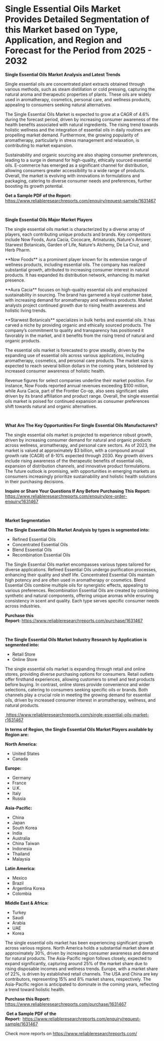 <p><h1>Single Essential Oils Market Provides Detailed Segmentation of this Market based on Type, Application, and Region and Forecast for the Period from 2025 - 2032</h1></p><p><strong>Single Essential Oils Market Analysis and Latest Trends</strong></p>
<p><p>Single essential oils are concentrated plant extracts obtained through various methods, such as steam distillation or cold pressing, capturing the natural aroma and therapeutic properties of plants. These oils are widely used in aromatherapy, cosmetics, personal care, and wellness products, appealing to consumers seeking natural alternatives.</p><p>The Single Essential Oils Market is expected to grow at a CAGR of 4.6% during the forecast period, driven by increasing consumer awareness of the health benefits associated with natural ingredients. The rising trend towards holistic wellness and the integration of essential oils in daily routines are propelling market demand. Furthermore, the growing popularity of aromatherapy, particularly in stress management and relaxation, is contributing to market expansion.</p><p>Sustainability and organic sourcing are also shaping consumer preferences, leading to a surge in demand for high-quality, ethically sourced essential oils. E-commerce has emerged as a significant channel for distribution, allowing consumers greater accessibility to a wide range of products. Overall, the market is evolving with innovations in formulations and packaging, catering to diverse consumer needs and preferences, further boosting its growth potential.</p></p>
<p><strong>Get a Sample PDF of the Report:&nbsp;</strong> <a href="https://www.reliableresearchreports.com/enquiry/request-sample/1631467?utm_campaign=2198&utm_medium=2&utm_source=Github&utm_content=ia&utm_term=08022025&utm_id=single-essential-oils">https://www.reliableresearchreports.com/enquiry/request-sample/1631467</a></p>
<p>&nbsp;</p>
<p><strong>Single Essential Oils Major Market Players</strong></p>
<p><p>The single essential oils market is characterized by a diverse array of players, each contributing unique products and brands. Key competitors include Now Foods, Aura Cacia, Cococare, Artnaturals, Nature's Answer, Starwest Botanicals, Garden of Life, Nature's Alchemy, De La Cruz, and Herb Pharm.</p><p>**Now Foods** is a prominent player known for its extensive range of wellness products, including essential oils. The company has realized substantial growth, attributed to increasing consumer interest in natural products. It has expanded its distribution network, enhancing its market presence. </p><p>**Aura Cacia** focuses on high-quality essential oils and emphasized sustainability in sourcing. The brand has garnered a loyal customer base, with increasing demand for aromatherapy and wellness products. Market analysts project continued growth due to rising health awareness and holistic living trends.</p><p>**Starwest Botanicals** specializes in bulk herbs and essential oils. It has carved a niche by providing organic and ethically sourced products. The company’s commitment to quality and transparency has positioned it favorably in the market, and it benefits from the rising trend of natural and organic products.</p><p>The essential oils market is forecasted to grow steadily, driven by the expanding use of essential oils across various applications, including aromatherapy, cosmetics, and personal care products. The market size is expected to reach several billion dollars in the coming years, bolstered by increased consumer awareness of holistic health.</p><p>Revenue figures for select companies underline their market position. For instance, Now Foods reported annual revenues exceeding $100 million, while Aura Cacia, part of the Frontier Co-op, also sees significant sales driven by its brand affiliation and product range. Overall, the single essential oils market is poised for continued expansion as consumer preferences shift towards natural and organic alternatives.</p></p>
<p>&nbsp;</p>
<p><strong>What Are The Key Opportunities For Single Essential Oils Manufacturers?</strong></p>
<p><p>The single essential oils market is projected to experience robust growth, driven by increasing consumer demand for natural and organic products across wellness, aromatherapy, and personal care sectors. As of 2023, the market is valued at approximately $3 billion, with a compound annual growth rate (CAGR) of 8-10% expected through 2030. Key growth drivers include rising awareness of the therapeutic benefits of essential oils, expansion of distribution channels, and innovative product formulations. The future outlook is promising, with opportunities in emerging markets as consumers increasingly prioritize sustainability and holistic health solutions in their purchasing decisions.</p></p>
<p><strong>Inquire or Share Your Questions If Any Before Purchasing This Report:</strong> <a href="https://www.reliableresearchreports.com/enquiry/pre-order-enquiry/1631467?utm_campaign=2198&utm_medium=2&utm_source=Github&utm_content=ia&utm_term=08022025&utm_id=single-essential-oils">https://www.reliableresearchreports.com/enquiry/pre-order-enquiry/1631467</a></p>
<p>&nbsp;</p>
<p><strong>Market Segmentation</strong></p>
<p><strong>The Single Essential Oils Market Analysis by types is segmented into:</strong></p>
<p><ul><li>Refined Essential Oils</li><li>Concentrated Essential Oils</li><li>Blend Essential Oils</li><li>Recombination Essential Oils</li></ul></p>
<p><p>The Single Essential Oils market encompasses various types tailored for diverse applications. Refined Essential Oils undergo purification processes, enhancing their quality and shelf life. Concentrated Essential Oils maintain high potency and are often used in aromatherapy or cosmetics. Blend Essential Oils combine multiple oils for synergistic effects, appealing to various preferences. Recombination Essential Oils are created by combining synthetic and natural components, offering unique aromas while ensuring consistency in scent and quality. Each type serves specific consumer needs across industries.</p></p>
<p><strong>Purchase this Report:&nbsp;</strong><a href="https://www.reliableresearchreports.com/purchase/1631467?utm_campaign=2198&utm_medium=2&utm_source=Github&utm_content=ia&utm_term=08022025&utm_id=single-essential-oils">https://www.reliableresearchreports.com/purchase/1631467</a></p>
<p>&nbsp;</p>
<p><strong>The Single Essential Oils Market Industry Research by Application is segmented into:</strong></p>
<p><ul><li>Retail Store</li><li>Online Store</li></ul></p>
<p><p>The single essential oils market is expanding through retail and online stores, providing diverse purchasing options for consumers. Retail outlets offer firsthand experiences, allowing customers to smell and test products before buying. In contrast, online stores provide convenience and wider selections, catering to consumers seeking specific oils or brands. Both channels play a crucial role in meeting the growing demand for essential oils, driven by increased consumer interest in aromatherapy, wellness, and natural products.</p></p>
<p><a href="https://www.reliableresearchreports.com/single-essential-oils-market-r1631467?utm_campaign=2198&utm_medium=2&utm_source=Github&utm_content=ia&utm_term=08022025&utm_id=single-essential-oils">&nbsp;https://www.reliableresearchreports.com/single-essential-oils-market-r1631467</a></p>
<p><strong>In terms of Region, the Single Essential Oils Market Players available by Region are:</strong></p>
<p>
    <p> <strong> North America: </strong>
        <ul>
            <li>United States</li>
            <li>Canada</li>
        </ul>
        </p> 
    <p> <strong> Europe: </strong>
        <ul>
            <li>Germany</li>
            <li>France</li>
            <li>U.K.</li>
            <li>Italy</li>
            <li>Russia</li>
        </ul>
        </p> 
    <p> <strong> Asia-Pacific: </strong>
        <ul>
            <li>China</li>
            <li>Japan</li>
            <li>South Korea</li>
            <li>India</li>
            <li>Australia</li>
            <li>China Taiwan</li>
            <li>Indonesia</li>
            <li>Thailand</li>
            <li>Malaysia</li>
        </ul>
        </p> 
    <p> <strong> Latin America: </strong>
        <ul>
            <li>Mexico</li>
            <li>Brazil</li>
            <li>Argentina Korea</li>
            <li>Colombia</li>
        </ul>
        </p> 
    <p> <strong> Middle East & Africa: </strong>
        <ul>
            <li>Turkey</li>
            <li>Saudi</li>
            <li>Arabia</li>
            <li>UAE</li>
            <li>Korea</li>
        </ul>
    </p>
    </p>
<p><p>The single essential oils market has been experiencing significant growth across various regions. North America holds a substantial market share at approximately 30%, driven by increasing consumer awareness and demand for natural products. The Asia-Pacific region follows closely, expected to expand significantly, capturing around 25% of the market share due to rising disposable incomes and wellness trends. Europe, with a market share of 22%, is driven by established retail channels. The USA and China are key contributors, representing 15% and 8% market shares, respectively. The Asia-Pacific region is anticipated to dominate in the coming years, reflecting a trend toward holistic health.</p></p>
<p><strong>Purchase this Report: </strong><a href="https://www.reliableresearchreports.com/purchase/1631467?utm_campaign=2198&utm_medium=2&utm_source=Github&utm_content=ia&utm_term=08022025&utm_id=single-essential-oils">https://www.reliableresearchreports.com/purchase/1631467</a></p>
<p>&nbsp;<strong>Get a Sample PDF of the Report:&nbsp;&nbsp;</strong><a href="https://www.reliableresearchreports.com/enquiry/request-sample/1631467?utm_campaign=2198&utm_medium=2&utm_source=Github&utm_content=ia&utm_term=08022025&utm_id=single-essential-oils">https://www.reliableresearchreports.com/enquiry/request-sample/1631467</a></p>
<p><strong></strong></p>
<p>Check more reports on <a href="https://www.reliableresearchreports.com/?utm_campaign=2198&utm_medium=2&utm_source=Github&utm_content=ia&utm_term=08022025&utm_id=single-essential-oils">https://www.reliableresearchreports.com/</a></p>